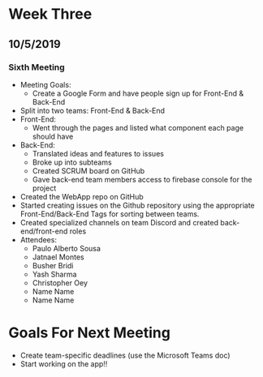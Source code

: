 # Week Three
## 10/5/2019
### Sixth Meeting
* Meeting Goals:
	* Create a Google Form and have people sign up for Front-End & Back-End
* Split into two teams: Front-End & Back-End
* Front-End: 
	* Went through the pages and listed what component each page should have
* Back-End:
	* Translated ideas and features to issues
	* Broke up into subteams
	* Created SCRUM board on GitHub
	* Gave back-end team members access to firebase console for the project
* Created the WebApp repo on GitHub
* Started creating issues on the Github repository using the appropriate Front-End/Back-End Tags for sorting between teams. 
* Created specialized channels on team Discord and created back-end/front-end roles
* Attendees:
	* Paulo Alberto Sousa
	* Jatnael Montes
	* Busher Bridi
	* Yash Sharma
	* Christopher Oey
	* Name Name
	* Name Name

# Goals For Next Meeting
* Create team-specific deadlines (use the Microsoft Teams doc)
* Start working on the app!! 
